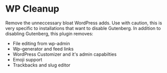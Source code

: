 # WP Cleanup

Remove the unneccessary bloat WordPress adds. Use with caution, this is very specific to installations that want to disable Gutenberg. In addition to disabling Gutenberg, this plugin removes:

- File editing from wp-admin
- Wp-generator and feed links
- WordPress Customizer and it's admin capabilties
- Emoji support
- Trackbacks and slug editor